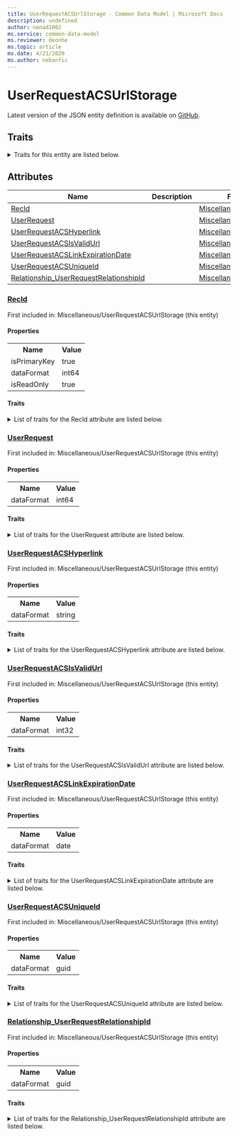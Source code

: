 ```yaml
---
title: UserRequestACSUrlStorage - Common Data Model | Microsoft Docs
description: undefined
author: nenad1002
ms.service: common-data-model
ms.reviewer: deonhe
ms.topic: article
ms.date: 4/21/2020
ms.author: nebanfic
---
```


# UserRequestACSUrlStorage

  
 Latest version of the JSON entity definition is available on <a href="https://github.com/Microsoft/CDM/tree/master/schemaDocuments/core/operationsCommon/Tables/System/SystemAdministration/Miscellaneous/UserRequestACSUrlStorage.cdm.json" target="_blank">GitHub</a>.  

## Traits

<details>
<summary>Traits for this entity are listed below.  
</summary>

**is.identifiedBy**  
  names a specifc identity attribute to use with an entity  <table><tr><th>Parameter</th><th>Value</th><th>Data type</th><th>Explanation</th></tr><tr><td>attribute</td><td>[UserRequestACSUrlStorage/(resolvedAttributes)/RecId](#RecId)</td><td>attribute</td><td></td></tr></table>

**is.CDM.entityVersion**  
  <table><tr><th>Parameter</th><th>Value</th><th>Data type</th><th>Explanation</th></tr><tr><td>versionNumber</td><td>"1.0.0"</td><td>string</td><td>semantic version number of the entity</td></tr></table>

**is.application.releaseVersion**  
  <table><tr><th>Parameter</th><th>Value</th><th>Data type</th><th>Explanation</th></tr><tr><td>releaseVersion</td><td>"10.0.13.0"</td><td>string</td><td>semantic version number of the application introducing this entity</td></tr></table>

</details>

## Attributes

|Name|Description|First Included in Instance|
|---|---|---|
|[RecId](#RecId)||<a href="UserRequestACSUrlStorage.md" target="_blank">Miscellaneous/UserRequestACSUrlStorage</a>|
|[UserRequest](#UserRequest)||<a href="UserRequestACSUrlStorage.md" target="_blank">Miscellaneous/UserRequestACSUrlStorage</a>|
|[UserRequestACSHyperlink](#UserRequestACSHyperlink)||<a href="UserRequestACSUrlStorage.md" target="_blank">Miscellaneous/UserRequestACSUrlStorage</a>|
|[UserRequestACSIsValidUrl](#UserRequestACSIsValidUrl)||<a href="UserRequestACSUrlStorage.md" target="_blank">Miscellaneous/UserRequestACSUrlStorage</a>|
|[UserRequestACSLinkExpirationDate](#UserRequestACSLinkExpirationDate)||<a href="UserRequestACSUrlStorage.md" target="_blank">Miscellaneous/UserRequestACSUrlStorage</a>|
|[UserRequestACSUniqueId](#UserRequestACSUniqueId)||<a href="UserRequestACSUrlStorage.md" target="_blank">Miscellaneous/UserRequestACSUrlStorage</a>|
|[Relationship_UserRequestRelationshipId](#Relationship_UserRequestRelationshipId)||<a href="UserRequestACSUrlStorage.md" target="_blank">Miscellaneous/UserRequestACSUrlStorage</a>|

### <a href=#RecId name="RecId">RecId</a>

First included in: Miscellaneous/UserRequestACSUrlStorage (this entity)  

#### Properties

<table><tr><th>Name</th><th>Value</th></tr><tr><td>isPrimaryKey</td><td>true</td></tr><tr><td>dataFormat</td><td>int64</td></tr><tr><td>isReadOnly</td><td>true</td></tr></table>

#### Traits

<details>
<summary>List of traits for the RecId attribute are listed below.</summary>

**is.dataFormat.integer**  
**is.dataFormat.big**  
**is.identifiedBy**  
names a specifc identity attribute to use with an entity  <table><tr><th>Parameter</th><th>Value</th><th>Data type</th><th>Explanation</th></tr><tr><td>attribute</td><td>[UserRequestACSUrlStorage/(resolvedAttributes)/RecId](#RecId)</td><td>attribute</td><td></td></tr></table>

**is.readOnly**  
**is.dataFormat.integer**  
**is.dataFormat.big**  
</details>

### <a href=#UserRequest name="UserRequest">UserRequest</a>

First included in: Miscellaneous/UserRequestACSUrlStorage (this entity)  

#### Properties

<table><tr><th>Name</th><th>Value</th></tr><tr><td>dataFormat</td><td>int64</td></tr></table>

#### Traits

<details>
<summary>List of traits for the UserRequest attribute are listed below.</summary>

**is.dataFormat.integer**  
**is.dataFormat.big**  
**is.dataFormat.integer**  
**is.dataFormat.big**  
</details>

### <a href=#UserRequestACSHyperlink name="UserRequestACSHyperlink">UserRequestACSHyperlink</a>

First included in: Miscellaneous/UserRequestACSUrlStorage (this entity)  

#### Properties

<table><tr><th>Name</th><th>Value</th></tr><tr><td>dataFormat</td><td>string</td></tr></table>

#### Traits

<details>
<summary>List of traits for the UserRequestACSHyperlink attribute are listed below.</summary>

**is.dataFormat.character**  
**is.dataFormat.big**  
**is.dataFormat.array**  
**is.dataFormat.character**  
**is.dataFormat.array**  
</details>

### <a href=#UserRequestACSIsValidUrl name="UserRequestACSIsValidUrl">UserRequestACSIsValidUrl</a>

First included in: Miscellaneous/UserRequestACSUrlStorage (this entity)  

#### Properties

<table><tr><th>Name</th><th>Value</th></tr><tr><td>dataFormat</td><td>int32</td></tr></table>

#### Traits

<details>
<summary>List of traits for the UserRequestACSIsValidUrl attribute are listed below.</summary>

**is.dataFormat.integer**  
**is.dataFormat.integer**  
</details>

### <a href=#UserRequestACSLinkExpirationDate name="UserRequestACSLinkExpirationDate">UserRequestACSLinkExpirationDate</a>

First included in: Miscellaneous/UserRequestACSUrlStorage (this entity)  

#### Properties

<table><tr><th>Name</th><th>Value</th></tr><tr><td>dataFormat</td><td>date</td></tr></table>

#### Traits

<details>
<summary>List of traits for the UserRequestACSLinkExpirationDate attribute are listed below.</summary>

**is.dataFormat.date**  
**means.measurement.date**  
**is.dataFormat.date**  
</details>

### <a href=#UserRequestACSUniqueId name="UserRequestACSUniqueId">UserRequestACSUniqueId</a>

First included in: Miscellaneous/UserRequestACSUrlStorage (this entity)  

#### Properties

<table><tr><th>Name</th><th>Value</th></tr><tr><td>dataFormat</td><td>guid</td></tr></table>

#### Traits

<details>
<summary>List of traits for the UserRequestACSUniqueId attribute are listed below.</summary>

**is.dataFormat.character**  
**is.dataFormat.big**  
**is.dataFormat.array**  
**is.dataFormat.guid**  
**is.dataFormat.guid**  
**is.dataFormat.character**  
**is.dataFormat.array**  
</details>

### <a href=#Relationship_UserRequestRelationshipId name="Relationship_UserRequestRelationshipId">Relationship_UserRequestRelationshipId</a>

First included in: Miscellaneous/UserRequestACSUrlStorage (this entity)  

#### Properties

<table><tr><th>Name</th><th>Value</th></tr><tr><td>dataFormat</td><td>guid</td></tr></table>

#### Traits

<details>
<summary>List of traits for the Relationship_UserRequestRelationshipId attribute are listed below.</summary>

**is.dataFormat.character**  
**is.dataFormat.big**  
**is.dataFormat.array**  
**is.dataFormat.guid**  
**means.identity.entityId**  
**is.linkedEntity.identifier**  
Marks the attribute(s) that hold foreign key references to a linked (used as an attribute) entity. This attribute is added to the resolved entity to enumerate the referenced entities.  <table><tr><th>Parameter</th><th>Value</th><th>Data type</th><th>Explanation</th></tr><tr><td>entityReferences</td><td><table><tr><th>entityReference</th><th>attributeReference</th></tr><tr><td><a href="../Transaction/UserRequest.md" target="_blank">/core/operationsCommon/Tables/System/SystemAdministration/Transaction/UserRequest.cdm.json/UserRequest</a></td><td><a href="../Transaction/UserRequest.md#RecId" target="_blank">RecId</a></td></tr></table></td><td>entity</td><td>a reference to the constant entity holding the list of entity references</td></tr></table>

**is.dataFormat.guid**  
**is.dataFormat.character**  
**is.dataFormat.array**  
</details>
